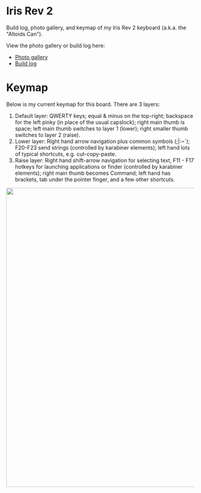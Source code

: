 # Iris Rev 2

Build log, photo gallery, and keymap of my Iris Rev 2 keyboard (a.k.a. the "Altoids Can"). 

View the photo gallery or build log here:

- [Photo gallery](https://github.com/jhelvy/iris/tree/master/photo_gallery)
- [Build log](https://github.com/jhelvy/iris/tree/master/build_log)

# Keymap

Below is my current keymap for this board. There are 3 layers:

1. Default layer: QWERTY keys; equal & minus on the top-right; backspace for the left pinky (in place of the usual capslock); right main thumb is space; left main thumb switches to layer 1 (lower); right smaller thumb switches to layer 2 (raise).
2. Lower layer: Right hand arrow navigation plus common symbols (;|:~`\); F20-F23 send strings (controlled by karabiner elements); left hand lots of typical shortcuts, e.g. cut-copy-paste.
3. Raise layer: Right hand shift-arrow navigation for selecting text, F11 - F17 hotkeys for launching applications or finder (controlled by karabiner elements); right main thumb becomes Command; left hand has brackets, tab under the pointer finger, and a few other shortcuts. 

<img src="https://github.com/jhelvy/iris/raw/master/keymap/keebio_iris_rev2_jhelvy.png" width="800">
